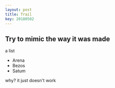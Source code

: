 ```yaml
---
layout: post
title: Trail
key: 20180502
---
```


## Try to mimic the way it was made

a list

* Arena
* Bezos
* Satum

why? it just doesn't work

<!--more-->